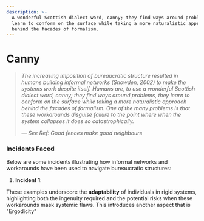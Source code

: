 ```yaml
---
description: >-
  A wonderful Scottish dialect word, canny; they find ways around problems, they
  learn to conform on the surface while taking a more naturalistic approach
  behind the facades of formalism.
---
```


# Canny

> _The increasing imposition of bureaucratic structure resulted in humans building informal networks (Snowden, 2002) to make the systems work despite itself. Humans are, to use a wonderful Scottish dialect word, canny; they find ways around problems, they learn to conform on the surface while taking a more naturalistic approach behind the facades of formalism. One of the many problems is that these workarounds disguise failure to the point where when the system collapses it does so catastrophically._
>
> _— See Ref: Good fences make good neighbours_

### Incidents Faced

Below are some incidents illustrating how informal networks and workarounds have been used to navigate bureaucratic structures:

1. **Incident 1**:&#x20;

These examples underscore the **adaptability** of individuals in rigid systems, highlighting both the ingenuity required and the potential risks when these workarounds mask systemic flaws. This introduces another aspect that is "Ergodicity"

